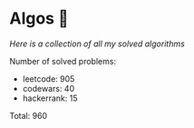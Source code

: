 # Algos 🏯

_Here is a collection of all my solved algorithms_

Number of solved problems:
- leetcode: 905
- codewars: 40
- hackerrank: 15

Total: 960
